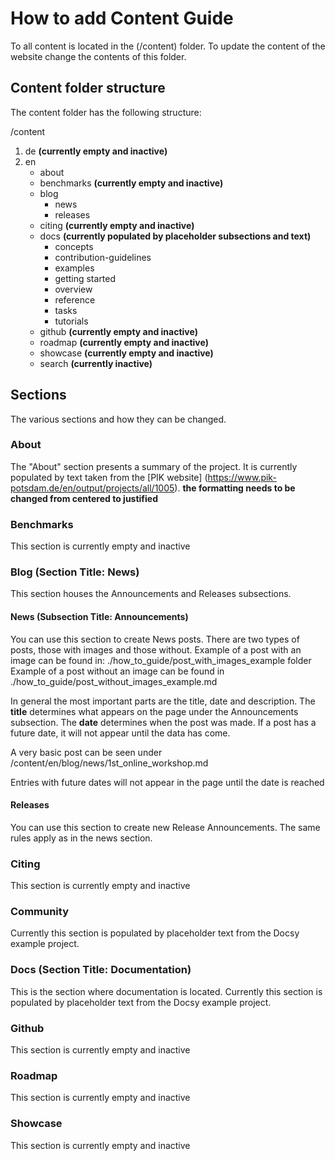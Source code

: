 # How to add Content Guide

To all content is located in the (/content) folder. To update the content of the website change the contents of this 
folder.


## Content folder structure

The content folder has the following structure:

/content
1. de __(currently empty and inactive)__
2. en
    - about 
    - benchmarks __(currently empty and inactive)__
    - blog
        - news
        - releases
    - citing __(currently empty and inactive)__
    - docs __(currently populated by placeholder subsections and text)__
        - concepts
        - contribution-guidelines
        - examples
        - getting started
        - overview
        - reference
        - tasks
        - tutorials
    - github __(currently empty and inactive)__
    - roadmap __(currently empty and inactive)__
    - showcase __(currently empty and inactive)__
    - search __(currently inactive)__


## Sections

The various sections and how they can be changed.


### About

The "About" section presents a summary of the project. It is currently populated by text taken from the [PIK website]
(https://www.pik-potsdam.de/en/output/projects/all/1005). 
__the formatting needs to be changed from centered to justified__


### Benchmarks

This section is currently empty and inactive


### Blog (Section Title: News)

This section houses the Announcements and Releases subsections. 

#### News (Subsection Title: Announcements)

You can use this section to create News posts. 
There are two types of posts, those with images and those without. 
Example of a post with an image can be found in: ./how_to_guide/post_with_images_example folder
Example of a post without an image can be found in ./how_to_guide/post_without_images_example.md

In general the most important parts are the title, date and description. 
The **title** determines what appears on the page under the Announcements subsection. 
The **date** determines when the post was made. If a post has a future date, it will not appear until the data has come.

A very basic post can be seen under /content/en/blog/news/1st_online_workshop.md

Entries with future dates will not appear in the page until the date is reached


#### Releases

You can use this section to create new Release Announcements. The same rules apply as in the news section.



### Citing

This section is currently empty and inactive


### Community

Currently this section is populated by placeholder text from the Docsy example project.


### Docs (Section Title: Documentation)

This is the section where documentation is located.
Currently this section is populated by placeholder text from the Docsy example project.


### Github

This section is currently empty and inactive


### Roadmap

This section is currently empty and inactive


### Showcase

This section is currently empty and inactive
